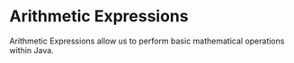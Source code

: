 # Arithmetic Expressions
Arithmetic Expressions allow us to perform basic mathematical operations within Java.


